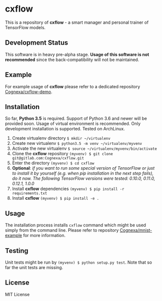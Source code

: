 # cxflow

This is a repository of **cxflow** - a smart manager and personal trainer of TensorFlow models.

## Development Status
This software is in heavy pre-alpha stage.
**Usage of this software is not recommended** since the back-compatibility will not be maintained.

## Example
For example usage of **cxflow** please refer to a dedicated repository [Cognexa/cxflow-demo](https://gitlab.com/Cognexa/cxflow-demo).

## Installation
So far, **Python 3.5** is required. Support of Python 3.6 and newer will be provided soon.
Usage of virtual environment is recommended.
Only development installation is supported.
Tested on ArchLinux.

1. Create virtualenv directory `$ mkdir ~/virtualenv`
2. Create new virtualenv `$ python3.5 -m venv ~/virtualenv/myvenv`
3. Activate the new virtualenv `$ source ~/virtualenv/myvenv/bin/activate`
4. Clone the **cxflow** repository `(myvenv) $ git clone git@gitlab.com:Cognexa/cxflow.git`
5. Enter the directory `(myvenv) $ cd cxflow`
6. **Optional**: *if you want to run some special version of TensorFlow or just to install it by yourself (e.g. when pip installation in the next step fails), do it now. The following TensorFlow versions were tested: 0.10.0, 0.11.0, 0.12.1, 1.0.0*
7. Install **cxflow** dependencies `(myvenv) $ pip install -r requirements.txt`
8. Install **cxflow**  `(myvenv) $ pip install -e .`

## Usage
The installation process installs `cxflow` command which might be used simply from the command line.
Please refer to repository [Cognexa/mnist-example](https://gitlab.com/Cognexa/mnist-example) for more information.

## Testing
Unit tests might be run by `(myvenv) $ python setup.py test`.
Note that so far the unit tests are missing.

## License
MIT License
